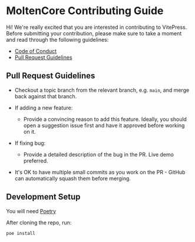 # MoltenCore Contributing Guide

Hi! We're really excited that you are interested in contributing to VitePress. Before submitting your contribution, please make sure to take a moment and read through the following guidelines:

- [Code of Conduct](<[https://github.com/vuejs/vue/blob/dev/.github/CODE_OF_CONDUCT.md](https://github.com/Stax124/MoltenCore/blob/master/CODE_OF_CONDUCT.md)>)
- [Pull Request Guidelines](#pull-request-guidelines)

## Pull Request Guidelines

- Checkout a topic branch from the relevant branch, e.g. `main`, and merge back against that branch.

- If adding a new feature:

  - Provide a convincing reason to add this feature. Ideally, you should open a suggestion issue first and have it approved before working on it.

- If fixing bug:

  - Provide a detailed description of the bug in the PR. Live demo preferred.

- It's OK to have multiple small commits as you work on the PR - GitHub can automatically squash them before merging.

## Development Setup

You will need [Poetry](https://python-poetry.org/)

After cloning the repo, run:

```sh
poe install
```
